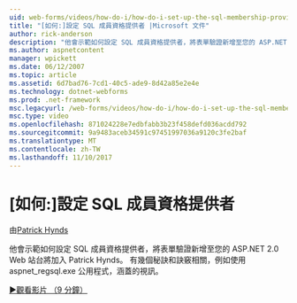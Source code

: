 ```yaml
---
uid: web-forms/videos/how-do-i/how-do-i-set-up-the-sql-membership-provider
title: "[如何:]設定 SQL 成員資格提供者 |Microsoft 文件"
author: rick-anderson
description: "他會示範如何設定 SQL 成員資格提供者，將表單驗證新增至您的 ASP.NET 2.0 Web 站台將加入 Patrick Hynds。 有幾個秘訣..."
ms.author: aspnetcontent
manager: wpickett
ms.date: 06/12/2007
ms.topic: article
ms.assetid: 6d7bad76-7cd1-40c5-ade9-8d42a85e2e4e
ms.technology: dotnet-webforms
ms.prod: .net-framework
msc.legacyurl: /web-forms/videos/how-do-i/how-do-i-set-up-the-sql-membership-provider
msc.type: video
ms.openlocfilehash: 871024228e7edbfabb3b23f458defd036acdd792
ms.sourcegitcommit: 9a9483aceb34591c97451997036a9120c3fe2baf
ms.translationtype: MT
ms.contentlocale: zh-TW
ms.lasthandoff: 11/10/2017
---
```

<a name="how-do-i-set-up-the-sql-membership-provider"></a>[如何:]設定 SQL 成員資格提供者
====================
由[Patrick Hynds](https://twitter.com/patrickhynds)

他會示範如何設定 SQL 成員資格提供者，將表單驗證新增至您的 ASP.NET 2.0 Web 站台將加入 Patrick Hynds。 有幾個秘訣和訣竅相關，例如使用 aspnet\_regsql.exe 公用程式，涵蓋的視訊。

[&#9654;觀看影片 （9 分鐘）](https://channel9.msdn.com/Blogs/ASP-NET-Site-Videos/how-do-i-set-up-the-sql-membership-provider)
